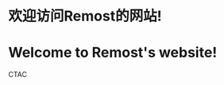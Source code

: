 #                                                                        欢迎访问Remost的网站!
#                                                                   Welcome to Remost's website!
<body background="background.jpg"
style=" background-repeat:no-repeat ;
background-size:100% 100%;
background-attachment: fixed;"
<title>CTAC</title>
<Link Rel="SHORTCUT ICON" href="./ico.ico">
